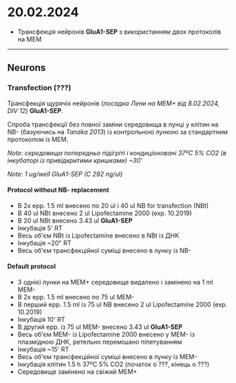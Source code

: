 20.02.2024
=========
- Трансфекція нейронів  __GluA1-SEP__ з використанням двох протоколів на MEM

---

## Neurons
### Transfection (???)
Трансфекція щурячіх нейронів (_посадка Лени на MEM+ від 8.02.2024, DIV 12_)  __GluA1-SEP__.

Cпроба трансфекції без повної заміни середовища в лунці у клітин на NB- (базуючись на _Tanaka 2013_) із контрольною лункою за стандартним протоколом із MEM.

_Note: середовища попередньо підігріті і кондиціоновані 37ºC 5% CO2 (в інкубаторі із привідкритими кришками) ~30'_

_Note: 1 ug/well GluA1-SEP (C 292 ng/ul)_

#### Protocol without NB- replacement
- В 2x epp. 1.5 ml внесено по 20 ul і 40 ul NB for transfection (NBt)
- В 40 ul NBt внесено 2 ul Lipofectamine 2000 (exp. 10.2019)
- В 20 ul NBt внесено 3.43 ul __GluA1-SEP__  
- Інкубація 5' RT
- Весь об'єм NBt із Lipofectamine внесено в NBt із ДНК
- Інкубація ~20" RT 
- Весь об'єм трансфекційної суміщі внесено в лунку із NB-

#### Default protocol

- З однієї лунки на MEM+  середовище видалено і замінено на 1 ml MEM-
- В 2x epp. 1.5 ml внесено по 75 ul MEM-
- В перший epp. 1.5 ml із 75 ul NB внесено 2 ul Lipofectamine 2000 (exp. 10.2019)
- Інкубація 10' RT
- В другий epp. із 75 ul MEM-  внесено 3.43 ul __GluA1-SEP__
- Весь об'єм MEM- із Lipofectamine 2000 внесено у MEM- із плазмідною ДНК, ретельно перемішано піпетуванням
- Інкубація ~15' RT
- Весь об'єм трансфекційної суміші внесено в лунку із MEM-
- Інкубація клітин 1.5 h 37ºC 5% CO2 (початок о ???, кінець о ???)
- Середовище замінено на свіжий MEM+ 
